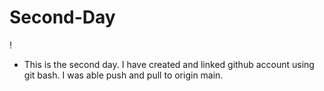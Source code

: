 # Second-Day

!

+ This is the second day. I have created and linked github account using git bash. I was able push and pull to origin main.